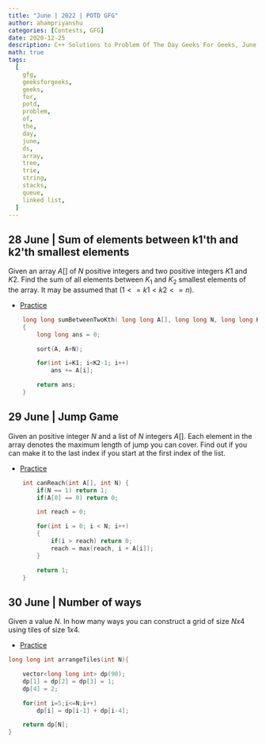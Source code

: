 ```yaml
---
title: "June | 2022 | POTD GFG"
author: ahampriyanshu
categories: [Contests, GFG]
date: 2020-12-25
description: C++ Solutions to Problem Of The Day Geeks For Geeks, June 2022
math: true
tags:
  [
    gfg,
    geeksforgeeks,
    geeks,
    for,
    potd,
    problem,
    of,
    the,
    day,
    june,
    ds,
    array,
    tree,
    trie,
    string,
    stacks,
    queue,
    linked list,
  ]
---
```


## 28 June | Sum of elements between k1'th and k2'th smallest elements

Given an array $A[ ]$ of $N$ positive integers and two positive integers $K1$ and $K2$. Find the sum of all elements between $K_1$ and $K_2$ smallest elements of the array. It may be assumed that $(1 <= k1 < k2 <= n)$.

- [Practice](https://practice.geeksforgeeks.org/problems/sum-of-elements-between-k1th-and-k2th-smallest-elements3133/1)

```cpp
    long long sumBetweenTwoKth( long long A[], long long N, long long K1, long long K2)
    {
        long long ans = 0;

        sort(A, A+N);

        for(int i=K1; i<K2-1; i++)
            ans += A[i];

        return ans;
    }
```

## 29 June | Jump Game

Given an positive integer $N$ and a list of $N$ integers $A[ ]$. Each element in the array denotes the maximum length of jump you can cover. Find out if you can make it to the last index if you start at the first index of the list.

- [Practice](https://practice.geeksforgeeks.org/problems/jump-game/1#)

```cpp
    int canReach(int A[], int N) {
        if(N == 1) return 1;
        if(A[0] == 0) return 0;

        int reach = 0;

        for(int i = 0; i < N; i++)
        {
            if(i > reach) return 0;
            reach = max(reach, i + A[i]);
        }

        return 1;
    }
```

## 30 June | Number of ways

Given a value $N$. In how many ways you can construct a grid of size $N x 4$ using tiles of size $1 x 4$.

- [Practice](https://practice.geeksforgeeks.org/problems/number-of-ways2552/1#)

```cpp
long long int arrangeTiles(int N){

    vector<long long int> dp(90);
    dp[1] = dp[2] = dp[3] = 1;
    dp[4] = 2;

    for(int i=5;i<=N;i++)
        dp[i] = dp[i-1] + dp[i-4];

    return dp[N];
}
```
